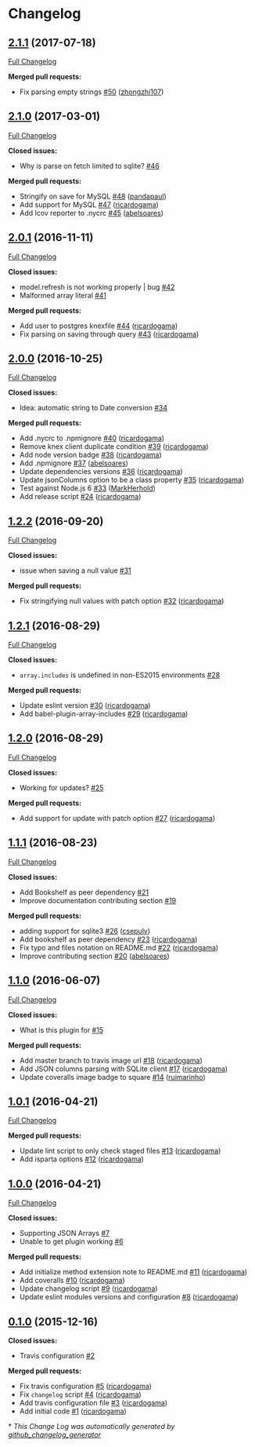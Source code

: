 # Changelog

## [2.1.1](https://github.com/seegno/bookshelf-json-columns/tree/2.1.1) (2017-07-18)
[Full Changelog](https://github.com/seegno/bookshelf-json-columns/compare/2.1.0...2.1.1)

**Merged pull requests:**

- Fix parsing empty strings [\#50](https://github.com/seegno/bookshelf-json-columns/pull/50) ([zhongzhi107](https://github.com/zhongzhi107))

## [2.1.0](https://github.com/seegno/bookshelf-json-columns/tree/2.1.0) (2017-03-01)
[Full Changelog](https://github.com/seegno/bookshelf-json-columns/compare/2.0.1...2.1.0)

**Closed issues:**

- Why is parse on fetch limited to sqlite? [\#46](https://github.com/seegno/bookshelf-json-columns/issues/46)

**Merged pull requests:**

- Stringify on save for MySQL [\#48](https://github.com/seegno/bookshelf-json-columns/pull/48) ([pandapaul](https://github.com/pandapaul))
- Add support for MySQL [\#47](https://github.com/seegno/bookshelf-json-columns/pull/47) ([ricardogama](https://github.com/ricardogama))
- Add lcov reporter to .nycrc [\#45](https://github.com/seegno/bookshelf-json-columns/pull/45) ([abelsoares](https://github.com/abelsoares))

## [2.0.1](https://github.com/seegno/bookshelf-json-columns/tree/2.0.1) (2016-11-11)
[Full Changelog](https://github.com/seegno/bookshelf-json-columns/compare/2.0.0...2.0.1)

**Closed issues:**

- model.refresh is not working properly | bug [\#42](https://github.com/seegno/bookshelf-json-columns/issues/42)
- Malformed array literal [\#41](https://github.com/seegno/bookshelf-json-columns/issues/41)

**Merged pull requests:**

- Add user to postgres knexfile [\#44](https://github.com/seegno/bookshelf-json-columns/pull/44) ([ricardogama](https://github.com/ricardogama))
- Fix parsing on saving through query [\#43](https://github.com/seegno/bookshelf-json-columns/pull/43) ([ricardogama](https://github.com/ricardogama))

## [2.0.0](https://github.com/seegno/bookshelf-json-columns/tree/2.0.0) (2016-10-25)
[Full Changelog](https://github.com/seegno/bookshelf-json-columns/compare/1.2.2...2.0.0)

**Closed issues:**

- Idea: automatic string to Date conversion [\#34](https://github.com/seegno/bookshelf-json-columns/issues/34)

**Merged pull requests:**

- Add .nycrc to .npmignore [\#40](https://github.com/seegno/bookshelf-json-columns/pull/40) ([ricardogama](https://github.com/ricardogama))
- Remove knex client duplicate condition [\#39](https://github.com/seegno/bookshelf-json-columns/pull/39) ([ricardogama](https://github.com/ricardogama))
- Add node version badge [\#38](https://github.com/seegno/bookshelf-json-columns/pull/38) ([ricardogama](https://github.com/ricardogama))
- Add .npmignore [\#37](https://github.com/seegno/bookshelf-json-columns/pull/37) ([abelsoares](https://github.com/abelsoares))
- Update dependencies versions [\#36](https://github.com/seegno/bookshelf-json-columns/pull/36) ([ricardogama](https://github.com/ricardogama))
- Update jsonColumns option to be a class property [\#35](https://github.com/seegno/bookshelf-json-columns/pull/35) ([ricardogama](https://github.com/ricardogama))
- Test against Node.js 6 [\#33](https://github.com/seegno/bookshelf-json-columns/pull/33) ([MarkHerhold](https://github.com/MarkHerhold))
- Add release script [\#24](https://github.com/seegno/bookshelf-json-columns/pull/24) ([ricardogama](https://github.com/ricardogama))

## [1.2.2](https://github.com/seegno/bookshelf-json-columns/tree/1.2.2) (2016-09-20)
[Full Changelog](https://github.com/seegno/bookshelf-json-columns/compare/1.2.1...1.2.2)

**Closed issues:**

- issue when saving a null value [\#31](https://github.com/seegno/bookshelf-json-columns/issues/31)

**Merged pull requests:**

- Fix stringifying null values with patch option [\#32](https://github.com/seegno/bookshelf-json-columns/pull/32) ([ricardogama](https://github.com/ricardogama))

## [1.2.1](https://github.com/seegno/bookshelf-json-columns/tree/1.2.1) (2016-08-29)
[Full Changelog](https://github.com/seegno/bookshelf-json-columns/compare/1.2.0...1.2.1)

**Closed issues:**

- `array.includes` is undefined in non-ES2015 environments [\#28](https://github.com/seegno/bookshelf-json-columns/issues/28)

**Merged pull requests:**

- Update eslint version [\#30](https://github.com/seegno/bookshelf-json-columns/pull/30) ([ricardogama](https://github.com/ricardogama))
- Add babel-plugin-array-includes [\#29](https://github.com/seegno/bookshelf-json-columns/pull/29) ([ricardogama](https://github.com/ricardogama))

## [1.2.0](https://github.com/seegno/bookshelf-json-columns/tree/1.2.0) (2016-08-29)
[Full Changelog](https://github.com/seegno/bookshelf-json-columns/compare/1.1.1...1.2.0)

**Closed issues:**

- Working for updates? [\#25](https://github.com/seegno/bookshelf-json-columns/issues/25)

**Merged pull requests:**

- Add support for update with patch option [\#27](https://github.com/seegno/bookshelf-json-columns/pull/27) ([ricardogama](https://github.com/ricardogama))

## [1.1.1](https://github.com/seegno/bookshelf-json-columns/tree/1.1.1) (2016-08-23)
[Full Changelog](https://github.com/seegno/bookshelf-json-columns/compare/1.1.0...1.1.1)

**Closed issues:**

- Add Bookshelf as peer dependency [\#21](https://github.com/seegno/bookshelf-json-columns/issues/21)
- Improve documentation contributing section [\#19](https://github.com/seegno/bookshelf-json-columns/issues/19)

**Merged pull requests:**

- adding support for sqlite3 [\#26](https://github.com/seegno/bookshelf-json-columns/pull/26) ([csepulv](https://github.com/csepulv))
- Add bookshelf as peer dependency [\#23](https://github.com/seegno/bookshelf-json-columns/pull/23) ([ricardogama](https://github.com/ricardogama))
- Fix typo and files notation on README.md [\#22](https://github.com/seegno/bookshelf-json-columns/pull/22) ([ricardogama](https://github.com/ricardogama))
- Improve contributing section [\#20](https://github.com/seegno/bookshelf-json-columns/pull/20) ([abelsoares](https://github.com/abelsoares))

## [1.1.0](https://github.com/seegno/bookshelf-json-columns/tree/1.1.0) (2016-06-07)
[Full Changelog](https://github.com/seegno/bookshelf-json-columns/compare/1.0.1...1.1.0)

**Closed issues:**

- What is this plugin for [\#15](https://github.com/seegno/bookshelf-json-columns/issues/15)

**Merged pull requests:**

- Add master branch to travis image url [\#18](https://github.com/seegno/bookshelf-json-columns/pull/18) ([ricardogama](https://github.com/ricardogama))
- Add JSON columns parsing with SQLite client [\#17](https://github.com/seegno/bookshelf-json-columns/pull/17) ([ricardogama](https://github.com/ricardogama))
- Update coveralls image badge to square [\#14](https://github.com/seegno/bookshelf-json-columns/pull/14) ([ruimarinho](https://github.com/ruimarinho))

## [1.0.1](https://github.com/seegno/bookshelf-json-columns/tree/1.0.1) (2016-04-21)
[Full Changelog](https://github.com/seegno/bookshelf-json-columns/compare/1.0.0...1.0.1)

**Merged pull requests:**

- Update lint script to only check staged files [\#13](https://github.com/seegno/bookshelf-json-columns/pull/13) ([ricardogama](https://github.com/ricardogama))
- Add isparta options [\#12](https://github.com/seegno/bookshelf-json-columns/pull/12) ([ricardogama](https://github.com/ricardogama))

## [1.0.0](https://github.com/seegno/bookshelf-json-columns/tree/1.0.0) (2016-04-21)
[Full Changelog](https://github.com/seegno/bookshelf-json-columns/compare/0.1.0...1.0.0)

**Closed issues:**

- Supporting JSON Arrays [\#7](https://github.com/seegno/bookshelf-json-columns/issues/7)
- Unable to get plugin working [\#6](https://github.com/seegno/bookshelf-json-columns/issues/6)

**Merged pull requests:**

- Add initialize method extension note to README.md [\#11](https://github.com/seegno/bookshelf-json-columns/pull/11) ([ricardogama](https://github.com/ricardogama))
- Add coveralls [\#10](https://github.com/seegno/bookshelf-json-columns/pull/10) ([ricardogama](https://github.com/ricardogama))
- Update changelog script [\#9](https://github.com/seegno/bookshelf-json-columns/pull/9) ([ricardogama](https://github.com/ricardogama))
- Update eslint modules versions and configuration [\#8](https://github.com/seegno/bookshelf-json-columns/pull/8) ([ricardogama](https://github.com/ricardogama))

## [0.1.0](https://github.com/seegno/bookshelf-json-columns/tree/0.1.0) (2015-12-16)
**Closed issues:**

- Travis configuration [\#2](https://github.com/seegno/bookshelf-json-columns/issues/2)

**Merged pull requests:**

- Fix travis configuration [\#5](https://github.com/seegno/bookshelf-json-columns/pull/5) ([ricardogama](https://github.com/ricardogama))
- Fix `changelog` script [\#4](https://github.com/seegno/bookshelf-json-columns/pull/4) ([ricardogama](https://github.com/ricardogama))
- Add travis configuration file [\#3](https://github.com/seegno/bookshelf-json-columns/pull/3) ([ricardogama](https://github.com/ricardogama))
- Add initial code [\#1](https://github.com/seegno/bookshelf-json-columns/pull/1) ([ricardogama](https://github.com/ricardogama))



\* *This Change Log was automatically generated by [github_changelog_generator](https://github.com/skywinder/Github-Changelog-Generator)*